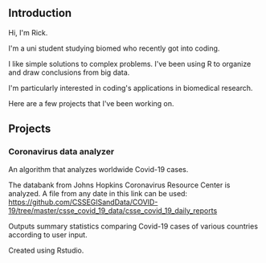 ## Introduction 
Hi, I'm Rick. 

I'm a uni student studying biomed who recently got into coding. 

I like simple solutions to complex problems. I've been using R to organize and draw conclusions from big data. 

I'm particularly interested in coding's applications in biomedical research. 

Here are a few projects that I've been working on.


## Projects 
### Coronavirus data analyzer 
An algorithm that analyzes worldwide Covid-19 cases. 

The databank from Johns Hopkins Coronavirus Resource Center is analyzed. A file from any date in this link can be used: 
https://github.com/CSSEGISandData/COVID-19/tree/master/csse_covid_19_data/csse_covid_19_daily_reports  

Outputs summary statistics comparing Covid-19 cases of various countries according to user input. 

Created using Rstudio. 
